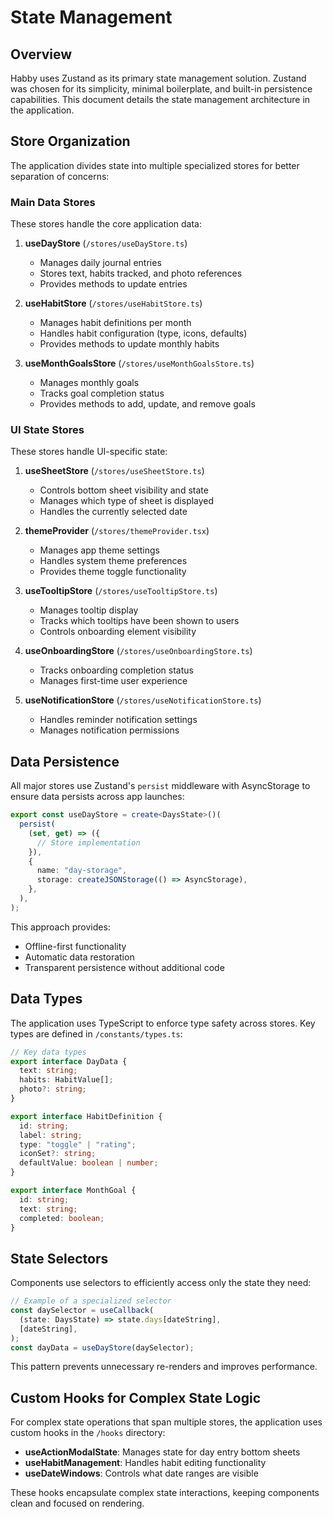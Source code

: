 # State Management

## Overview

Habby uses Zustand as its primary state management solution. Zustand was chosen for its simplicity, minimal boilerplate, and built-in persistence capabilities. This document details the state management architecture in the application.

## Store Organization

The application divides state into multiple specialized stores for better separation of concerns:

### Main Data Stores

These stores handle the core application data:

1. **useDayStore** (`/stores/useDayStore.ts`)
   - Manages daily journal entries
   - Stores text, habits tracked, and photo references
   - Provides methods to update entries

2. **useHabitStore** (`/stores/useHabitStore.ts`)
   - Manages habit definitions per month
   - Handles habit configuration (type, icons, defaults)
   - Provides methods to update monthly habits

3. **useMonthGoalsStore** (`/stores/useMonthGoalsStore.ts`)
   - Manages monthly goals
   - Tracks goal completion status
   - Provides methods to add, update, and remove goals

### UI State Stores

These stores handle UI-specific state:

1. **useSheetStore** (`/stores/useSheetStore.ts`)
   - Controls bottom sheet visibility and state
   - Manages which type of sheet is displayed
   - Handles the currently selected date

2. **themeProvider** (`/stores/themeProvider.tsx`)
   - Manages app theme settings
   - Handles system theme preferences
   - Provides theme toggle functionality

3. **useTooltipStore** (`/stores/useTooltipStore.ts`)
   - Manages tooltip display
   - Tracks which tooltips have been shown to users
   - Controls onboarding element visibility

4. **useOnboardingStore** (`/stores/useOnboardingStore.ts`)
   - Tracks onboarding completion status
   - Manages first-time user experience

5. **useNotificationStore** (`/stores/useNotificationStore.ts`)
   - Handles reminder notification settings
   - Manages notification permissions

## Data Persistence

All major stores use Zustand's `persist` middleware with AsyncStorage to ensure data persists across app launches:

```typescript
export const useDayStore = create<DaysState>()(
  persist(
    (set, get) => ({
      // Store implementation
    }),
    {
      name: "day-storage",
      storage: createJSONStorage(() => AsyncStorage),
    },
  ),
);
```

This approach provides:
- Offline-first functionality
- Automatic data restoration
- Transparent persistence without additional code

## Data Types

The application uses TypeScript to enforce type safety across stores. Key types are defined in `/constants/types.ts`:

```typescript
// Key data types
export interface DayData {
  text: string;
  habits: HabitValue[];
  photo?: string;
}

export interface HabitDefinition {
  id: string;
  label: string;
  type: "toggle" | "rating";
  iconSet?: string;
  defaultValue: boolean | number;
}

export interface MonthGoal {
  id: string;
  text: string;
  completed: boolean;
}
```

## State Selectors

Components use selectors to efficiently access only the state they need:

```typescript
// Example of a specialized selector
const daySelector = useCallback(
  (state: DaysState) => state.days[dateString],
  [dateString],
);
const dayData = useDayStore(daySelector);
```

This pattern prevents unnecessary re-renders and improves performance.

## Custom Hooks for Complex State Logic

For complex state operations that span multiple stores, the application uses custom hooks in the `/hooks` directory:

- **useActionModalState**: Manages state for day entry bottom sheets
- **useHabitManagement**: Handles habit editing functionality
- **useDateWindows**: Controls what date ranges are visible

These hooks encapsulate complex state interactions, keeping components clean and focused on rendering.
